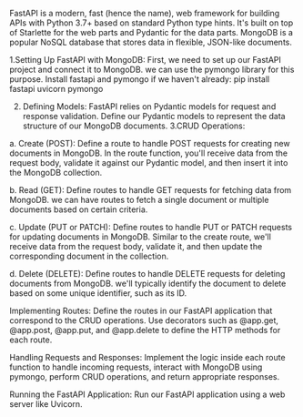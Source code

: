 FastAPI is a modern, fast (hence the name), web framework for building APIs with Python 3.7+ based on standard Python type hints.
It's built on top of Starlette for the web parts and Pydantic for the data parts.
MongoDB is a popular NoSQL database that stores data in flexible, JSON-like documents.

1.Setting Up FastAPI with MongoDB: First, we need to set up our FastAPI project and connect it to MongoDB.
we can use the pymongo library for this purpose.
Install fastapi and pymongo if we haven't already: pip install fastapi uvicorn pymongo

2. Defining Models: FastAPI relies on Pydantic models for request and response validation.
  Define our Pydantic models to represent the data structure of our MongoDB documents.
3.CRUD Operations:

a. Create (POST): Define a route to handle POST requests for creating new documents in MongoDB.
In the route function, you'll receive data from the request body, 
validate it against our Pydantic model, and then insert it into the MongoDB collection.

b. Read (GET): Define routes to handle GET requests for fetching data from MongoDB.
we can have routes to fetch a single document or multiple documents based on certain criteria.

c. Update (PUT or PATCH): Define routes to handle PUT or PATCH requests for updating documents in MongoDB. 
Similar to the create route, we'll receive data from the request body, validate it, and then update the corresponding document in the collection.

d. Delete (DELETE): Define routes to handle DELETE requests for deleting documents from MongoDB. 
we'll typically identify the document to delete based on some unique identifier, such as its ID.

Implementing Routes: Define the routes in our FastAPI application that correspond to the CRUD operations.
Use decorators such as @app.get, @app.post, @app.put, and @app.delete to define the HTTP methods for each route.

Handling Requests and Responses: Implement the logic inside each route function to handle incoming requests,
interact with MongoDB using pymongo, perform CRUD operations, and return appropriate responses.

Running the FastAPI Application: Run our FastAPI application using a web server like Uvicorn.






